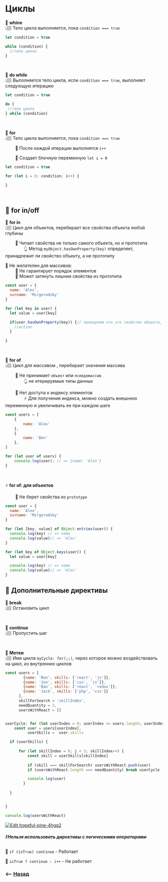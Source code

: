 # Циклы

💠 **whine**   
👆🏽 Тело цикла выполняется, пока `condition === true`
```javascript
let condition = true

while (condition) {
  //тело цикла
}
```

<br>

💠 **do while**   
👆🏽 Выполняется тело цикла, если `condition === true`, выполняет следующую итерацию
```javascript
let condition = true

do {
 //тело цикла
} while (condition)
```

<br>

💠 **for**   
👆🏽 Тело цикла  выполняется, пока `condition === true`   

&emsp;&emsp; 🔹 После каждой итерации выполнятся `i++`

&emsp;&emsp; 🔹 Создает блочную переменную `let i = 0`            


```javascript
let condition = true

for (let i = 0; condition; i++) {

}
```

<br>

## 🚩 <a name="for-in-of">for in/off</a>

💠 **for in**   
👆🏽 Цикл для объектов, перебирает все свойства объекта любой глубины

&emsp;&emsp; 🔹 Читает свойства не только самого объекта, но и прототипа        
&emsp;&emsp;&emsp;&emsp; 👆 Метод `myObject.hasOwnProperty(key)` определяет, принадлежит ли свойство объекту, а не прототипу   

🛑 Не желателен для массивов:  
&emsp;&emsp; 🎯 Не гарантирует порядок элементов      
&emsp;&emsp; 🎯 Может затянуть лишние свойства из прототипа
```javascript
const user = {
  name: 'Alex',
  surname: 'Mirgorodsky'	
}

for (let key in user) {
  let value = user[key]

  if(user.hasOwnProperty(key)) {// проверяем что это свойство объекта, а не прототипа
  	//action
  }
 
}
```

<br>

💠 **for of**   
👆🏽 Цикл для массивом , перебирает значения массива 

&emsp;&emsp; 🔹 Не принимает `объект` или `псевдомассив`      
&emsp;&emsp;&emsp;&emsp; 👆 не итерируемые типы данных

&emsp;&emsp; 🔹 Нет доступа к индексу элементов      
&emsp;&emsp;&emsp;&emsp; ⚡ Для получения индекса, можно создать внешнюю переменную и увеличивать ее при каждом шаге


```javascript
const users = [
    {
        name: 'Alex'
    },
    {
        name: 'Ben'
    },
]

for (let user of users) {
    console.log(user); // => {name: 'Alex'}
}
```

<br>

⚡️ **for of: для объектов**

&emsp;&emsp; 🔹 Не берет свойства из `prototype`

```javascript
const user = {
  name: 'Alex',
  surname: 'Mirgorodsky'	
}

for (let [key, value] of Object.entries(user)) {
  console.log(key) // => name
  console.log(value)// => 'Alex'
}

for (let key of Object.keys(user)) {
  let value = user[key] 

  console.log(key) // => name
  console.log(value)// => 'Alex'
}
```

## 🚩 Дополнительные директивы 
 
💠 **break**   
👆🏽 Остановить цикл

<br>

💠 **continue**   
👆🏽 Пропустить шаг

<br>

💠 **Метки**   
👆🏽 Имя цикла `myCycle: for(;;)`, через которое можно воздействовать на цикл, из внутренних циклов
```javascript
const users = [
        {name: 'Ban', skills: ['react', 'js']},
        {name: 'Jon', skills: ['css', 'js']},
        {name: 'Ban', skills: ['react', 'redux']},
        {name: 'Jack', skills: ['php', 'css']}
      ],
      skillForSearch = 'skillIndex',
      needQuantity = 2,
      usersWithReact = []


userCycle: for (let userIndex = 0; userIndex <= users.length; userIndex++) {
    const user = users[userIndex],
          userSkills =  user.skills

  if (userSkills) {
      
      for (let skillIndex = 0; j < 3; skillIndex++) {
          const skill = userSkills[skillIndex]  
      
          if (skill === skillForSearch) usersWithReact.push(user)
          if (usersWithReact.length === needQuantity) break userCycle

          console.log(user)
        }
      
  }

  
}

console.log(usersWithReact)
```
[![Edit hopeful-pine-4hgg2](https://codesandbox.io/static/img/play-codesandbox.svg)](https://codesandbox.io/s/hopeful-pine-4hgg2?fontsize=14&hidenavigation=1&theme=dark)

##### ❗ Нельзя использовать директивы с логическими операторами

🔹 `if (isTrue) continue` - Работает     

🔹 `isTrue ? continue : i++` - Не работает


### ⟵ **<a href="../../readme.md">Назад</a>**